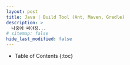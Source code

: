 ```yaml
---
layout: post
title: Java | Build Tool (Ant, Maven, Gradle)  
description: >
  나중에 써야징...
# sitemap: false
hide_last_modified: false
---
```


- Table of Contents
{:toc}
